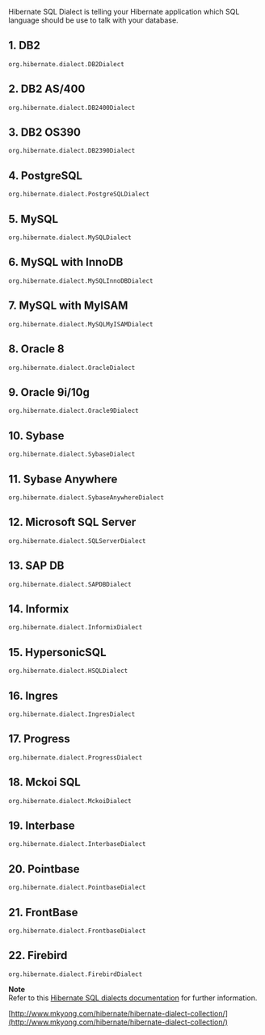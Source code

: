 Hibernate SQL Dialect is telling your Hibernate application which SQL language should be use to talk with your database.

## 1\. DB2

    org.hibernate.dialect.DB2Dialect

## 2\. DB2 AS/400

    org.hibernate.dialect.DB2400Dialect

## 3\. DB2 OS390

    org.hibernate.dialect.DB2390Dialect

## 4\. PostgreSQL

    org.hibernate.dialect.PostgreSQLDialect

## 5\. MySQL

    org.hibernate.dialect.MySQLDialect

## 6\. MySQL with InnoDB

    org.hibernate.dialect.MySQLInnoDBDialect

## 7\. MySQL with MyISAM

    org.hibernate.dialect.MySQLMyISAMDialect

## 8\. Oracle 8

    org.hibernate.dialect.OracleDialect

## 9\. Oracle 9i/10g

    org.hibernate.dialect.Oracle9Dialect

## 10\. Sybase

    org.hibernate.dialect.SybaseDialect

## 11\. Sybase Anywhere

    org.hibernate.dialect.SybaseAnywhereDialect

## 12\. Microsoft SQL Server

    org.hibernate.dialect.SQLServerDialect

## 13\. SAP DB

    org.hibernate.dialect.SAPDBDialect

## 14\. Informix

    org.hibernate.dialect.InformixDialect

## 15\. HypersonicSQL

    org.hibernate.dialect.HSQLDialect

## 16\. Ingres

    org.hibernate.dialect.IngresDialect

## 17\. Progress

    org.hibernate.dialect.ProgressDialect

## 18\. Mckoi SQL

    org.hibernate.dialect.MckoiDialect

## 19\. Interbase

    org.hibernate.dialect.InterbaseDialect

## 20\. Pointbase

    org.hibernate.dialect.PointbaseDialect

## 21\. FrontBase

    org.hibernate.dialect.FrontbaseDialect

## 22\. Firebird

    org.hibernate.dialect.FirebirdDialect

**Note**  
Refer to this [Hibernate SQL dialects documentation](http://docs.jboss.org/hibernate/core/3.6/reference/en-US/html/session-configuration.html#configuration-optional-dialects) for further information.

[http://www.mkyong.com/hibernate/hibernate-dialect-collection/](http://www.mkyong.com/hibernate/hibernate-dialect-collection/)
